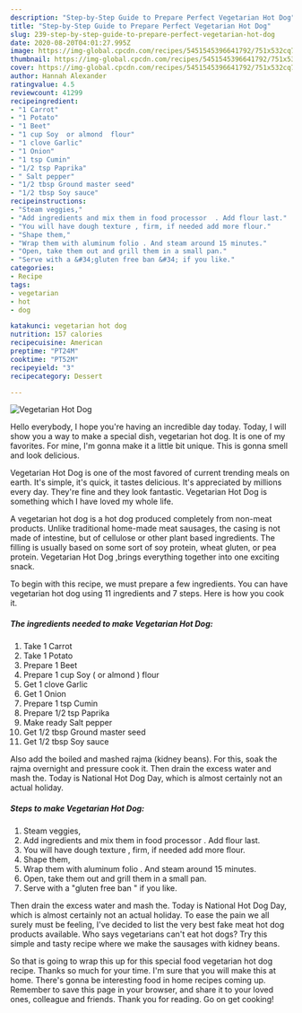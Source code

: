 ```yaml
---
description: "Step-by-Step Guide to Prepare Perfect Vegetarian Hot Dog"
title: "Step-by-Step Guide to Prepare Perfect Vegetarian Hot Dog"
slug: 239-step-by-step-guide-to-prepare-perfect-vegetarian-hot-dog
date: 2020-08-20T04:01:27.995Z
image: https://img-global.cpcdn.com/recipes/5451545396641792/751x532cq70/vegetarian-hot-dog-recipe-main-photo.jpg
thumbnail: https://img-global.cpcdn.com/recipes/5451545396641792/751x532cq70/vegetarian-hot-dog-recipe-main-photo.jpg
cover: https://img-global.cpcdn.com/recipes/5451545396641792/751x532cq70/vegetarian-hot-dog-recipe-main-photo.jpg
author: Hannah Alexander
ratingvalue: 4.5
reviewcount: 41299
recipeingredient:
- "1 Carrot"
- "1 Potato"
- "1 Beet"
- "1 cup Soy  or almond  flour"
- "1 clove Garlic"
- "1 Onion"
- "1 tsp Cumin"
- "1/2 tsp Paprika"
- " Salt pepper"
- "1/2 tbsp Ground master seed"
- "1/2 tbsp Soy sauce"
recipeinstructions:
- "Steam veggies,"
- "Add ingredients and mix them in food processor  . Add flour last."
- "You will have dough texture , firm, if needed add more flour."
- "Shape them,"
- "Wrap them with aluminum folio . And steam around 15 minutes."
- "Open, take them out and grill them in a small pan."
- "Serve with a &#34;gluten free ban &#34; if you like."
categories:
- Recipe
tags:
- vegetarian
- hot
- dog

katakunci: vegetarian hot dog 
nutrition: 157 calories
recipecuisine: American
preptime: "PT24M"
cooktime: "PT52M"
recipeyield: "3"
recipecategory: Dessert

---
```



![Vegetarian Hot Dog](https://img-global.cpcdn.com/recipes/5451545396641792/751x532cq70/vegetarian-hot-dog-recipe-main-photo.jpg)

Hello everybody, I hope you're having an incredible day today. Today, I will show you a way to make a special dish, vegetarian hot dog. It is one of my favorites. For mine, I'm gonna make it a little bit unique. This is gonna smell and look delicious.

Vegetarian Hot Dog is one of the most favored of current trending meals on earth. It's simple, it's quick, it tastes delicious. It's appreciated by millions every day. They're fine and they look fantastic. Vegetarian Hot Dog is something which I have loved my whole life.

A vegetarian hot dog is a hot dog produced completely from non-meat products. Unlike traditional home-made meat sausages, the casing is not made of intestine, but of cellulose or other plant based ingredients. The filling is usually based on some sort of soy protein, wheat gluten, or pea protein. Vegetarian Hot Dog ,brings everything together into one exciting snack.


To begin with this recipe, we must prepare a few ingredients. You can have vegetarian hot dog using 11 ingredients and 7 steps. Here is how you cook it.

<!--inarticleads1-->

##### The ingredients needed to make Vegetarian Hot Dog:

1. Take 1 Carrot
1. Take 1 Potato
1. Prepare 1 Beet
1. Prepare 1 cup Soy ( or almond ) flour
1. Get 1 clove Garlic
1. Get 1 Onion
1. Prepare 1 tsp Cumin
1. Prepare 1/2 tsp Paprika
1. Make ready  Salt pepper
1. Get 1/2 tbsp Ground master seed
1. Get 1/2 tbsp Soy sauce


Also add the boiled and mashed rajma (kidney beans). For this, soak the rajma overnight and pressure cook it. Then drain the excess water and mash the. Today is National Hot Dog Day, which is almost certainly not an actual holiday. 

<!--inarticleads2-->

##### Steps to make Vegetarian Hot Dog:

1. Steam veggies,
1. Add ingredients and mix them in food processor  . Add flour last.
1. You will have dough texture , firm, if needed add more flour.
1. Shape them,
1. Wrap them with aluminum folio . And steam around 15 minutes.
1. Open, take them out and grill them in a small pan.
1. Serve with a &#34;gluten free ban &#34; if you like.


Then drain the excess water and mash the. Today is National Hot Dog Day, which is almost certainly not an actual holiday. To ease the pain we all surely must be feeling, I&#39;ve decided to list the very best fake meat hot dog products available. Who says vegetarians can&#39;t eat hot dogs? Try this simple and tasty recipe where we make the sausages with kidney beans. 

So that is going to wrap this up for this special food vegetarian hot dog recipe. Thanks so much for your time. I'm sure that you will make this at home. There's gonna be interesting food in home recipes coming up. Remember to save this page in your browser, and share it to your loved ones, colleague and friends. Thank you for reading. Go on get cooking!
